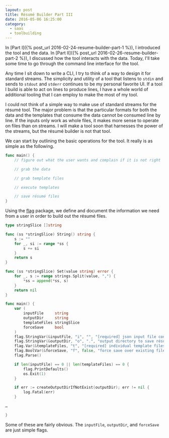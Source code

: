 ```yaml
---
layout: post
title: Résumé Builder Part III
date: 2016-05-06 16:25:00
category:
  - saas
  - toolbuilding
---
```


In [Part I]({% post_url 2016-02-24-resume-builder-part-1 %}), I introduced the
tool and the data. In [Part II]({% post_url 2016-02-26-resume-builder-part-2 %}),
I discussed how the tool interacts with the data. Today, I'll take some time to
go through the command line interface for the tool.

Any time I sit down to write a CLI, I try to think of a way to design it for
standard streams. The simplicity and utility of a tool that listens to `stdin`
and sends to `stdout` and `stderr` continues to be my personal favorite UI. If
a tool I build is able to act on lines to produce lines, I have a whole world of
additional tooling that I can employ to make the most of my tool.

I could not think of a simple way to make use of standard streams for the résumé
tool. The major problem is that the particular formats for both the data and the
templates that consume the data cannot be consumed line by line. If the inputs
only work as whole files, it makes more sense to operate on files than on streams.
I will make a tool soon that harnesses the power of the streams, but the résumé
builder is not that tool.

We can start by outlining the basic operations for the tool. It really is as simple
as the following.

```go
func main() {
	// figure out what the user wants and complain if it is not right

	// grab the data

	// grab template files

	// execute templates

	// save résumé files
}
```

Using the [flag](https://golang.org/pkg/flag/) package, we define and document
the information we need from a user in order to build out the résumé files.

```go
type stringSlice []string

func (ss *stringSlice) String() string {
	s := ""
	for _, si := range *ss {
		s += si
	}
	return s
}

func (ss *stringSlice) Set(value string) error {
	for _, s := range strings.Split(value, ",") {
		*ss = append(*ss, s)
	}
	return nil
}

func main() {
	var (
		inputFile     string
		outputDir     string
		templateFiles stringSlice
		forceSave     bool
	)
	flag.StringVar(&inputFile, "i", "", "[required] json input file containing résumé data")
	flag.StringVar(&outputDir, "o", ".", "output directory to save résumé files to")
	flag.Var(&templateFiles, "t", "[required] individual template files to generate résumés. For each template file 'resume.md.tmpl', an output file 'resume.md' will be created")
	flag.BoolVar(&forceSave, "f", false, "force save over existing files")
	flag.Parse()

	if len(inputFile) == 0 || len(templateFiles) == 0 {
		flag.PrintDefaults()
		os.Exit(1)
	}

	if err := createOutputDirIfNotExist(outputDir); err != nil {
		log.Fatal(err)
	}

…

}
```

Some of these are fairly obvious. The `inputFile`, `outputDir`, and `forceSave`
are just simple flags.
